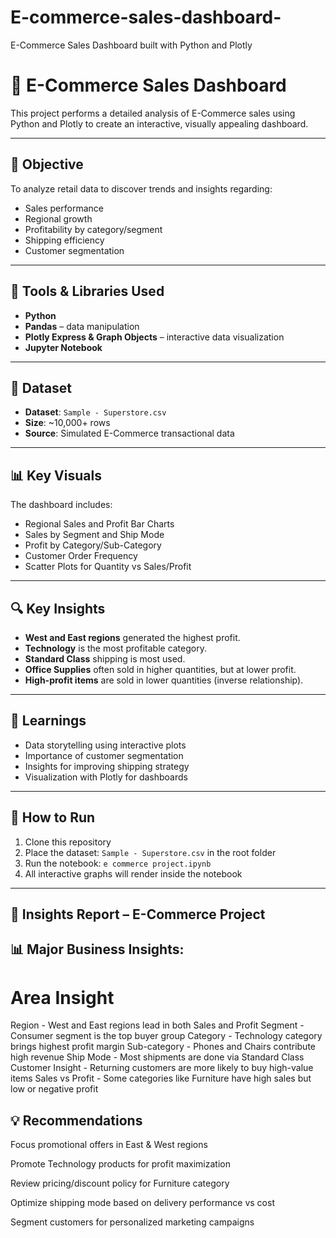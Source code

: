 # E-commerce-sales-dashboard-
 E-Commerce Sales Dashboard built with Python and Plotly

# 🛒 E-Commerce Sales Dashboard

This project performs a detailed analysis of E-Commerce sales using Python and Plotly to create an interactive, visually appealing dashboard.

---

## 🎯 Objective

To analyze retail data to discover trends and insights regarding:
- Sales performance
- Regional growth
- Profitability by category/segment
- Shipping efficiency
- Customer segmentation

---

## 🧰 Tools & Libraries Used

- **Python**
- **Pandas** – data manipulation
- **Plotly Express & Graph Objects** – interactive data visualization
- **Jupyter Notebook**

---

## 📁 Dataset

- **Dataset**: `Sample - Superstore.csv`
- **Size**: ~10,000+ rows
- **Source**: Simulated E-Commerce transactional data

---

## 📊 Key Visuals

The dashboard includes:
- Regional Sales and Profit Bar Charts
- Sales by Segment and Ship Mode
- Profit by Category/Sub-Category
- Customer Order Frequency
- Scatter Plots for Quantity vs Sales/Profit

---

## 🔍 Key Insights

- **West and East regions** generated the highest profit.
- **Technology** is the most profitable category.
- **Standard Class** shipping is most used.
- **Office Supplies** often sold in higher quantities, but at lower profit.
- **High-profit items** are sold in lower quantities (inverse relationship).

---

## 🧠 Learnings

- Data storytelling using interactive plots
- Importance of customer segmentation
- Insights for improving shipping strategy
- Visualization with Plotly for dashboards

---

## 🚀 How to Run

1. Clone this repository
2. Place the dataset: `Sample - Superstore.csv` in the root folder
3. Run the notebook: `e commerce project.ipynb`
4. All interactive graphs will render inside the notebook

---

## 📘 Insights Report – E-Commerce Project

## 📊 Major Business Insights:

# Area                    Insight	

Region	       -         West and East regions lead in both Sales and Profit
Segment       -  	      Consumer segment is the top buyer group
Category	      -        Technology category brings highest profit margin
Sub-category	   -       Phones and Chairs contribute high revenue
Ship Mode        -      	Most shipments are done via Standard Class
Customer Insight	 -      Returning customers are more likely to buy high-value items
Sales vs Profit	   -     Some categories like Furniture have high sales but low or negative profit

## 💡 Recommendations
Focus promotional offers in East & West regions

Promote Technology products for profit maximization

Review pricing/discount policy for Furniture category

Optimize shipping mode based on delivery performance vs cost

Segment customers for personalized marketing campaigns



